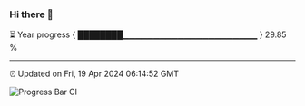 ### Hi there 👋

⏳ Year progress { ████████▁▁▁▁▁▁▁▁▁▁▁▁▁▁▁▁▁▁▁▁▁▁ } 29.85 %

---

⏰ Updated on Fri, 19 Apr 2024 06:14:52 GMT

![Progress Bar CI](https://github.com/liununu/liununu/workflows/Progress%20Bar%20CI/badge.svg)
